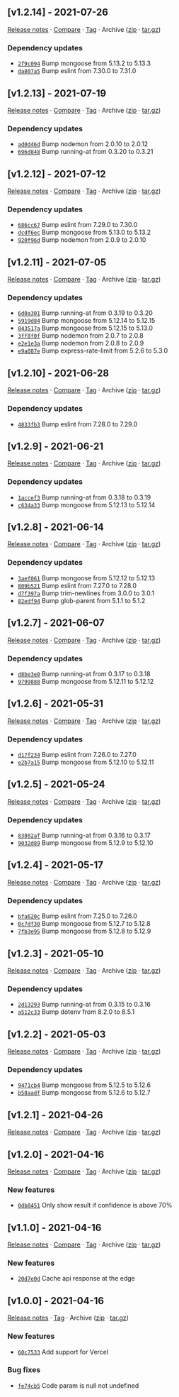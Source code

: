 ## [v1.2.14] - 2021-07-26

[Release notes](https://github.com/BetaHuhn/countryPicker/releases/tag/v1.2.14) · [Compare](https://github.com/BetaHuhn/countryPicker/compare/v1.2.13...v1.2.14) · [Tag](https://github.com/BetaHuhn/countryPicker/tree/v1.2.14) · Archive ([zip](https://github.com/BetaHuhn/countryPicker/archive/v1.2.14.zip) · [tar.gz](https://github.com/BetaHuhn/countryPicker/archive/v1.2.14.tar.gz))

### Dependency updates

- [`2f9c094`](https://github.com/BetaHuhn/countryPicker/commit/2f9c094)  Bump mongoose from 5.13.2 to 5.13.3
- [`da807a5`](https://github.com/BetaHuhn/countryPicker/commit/da807a5)  Bump eslint from 7.30.0 to 7.31.0

## [v1.2.13] - 2021-07-19

[Release notes](https://github.com/BetaHuhn/countryPicker/releases/tag/v1.2.13) · [Compare](https://github.com/BetaHuhn/countryPicker/compare/v1.2.12...v1.2.13) · [Tag](https://github.com/BetaHuhn/countryPicker/tree/v1.2.13) · Archive ([zip](https://github.com/BetaHuhn/countryPicker/archive/v1.2.13.zip) · [tar.gz](https://github.com/BetaHuhn/countryPicker/archive/v1.2.13.tar.gz))

### Dependency updates

- [`ad0d46d`](https://github.com/BetaHuhn/countryPicker/commit/ad0d46d)  Bump nodemon from 2.0.10 to 2.0.12
- [`696d848`](https://github.com/BetaHuhn/countryPicker/commit/696d848)  Bump running-at from 0.3.20 to 0.3.21

## [v1.2.12] - 2021-07-12

[Release notes](https://github.com/BetaHuhn/countryPicker/releases/tag/v1.2.12) · [Compare](https://github.com/BetaHuhn/countryPicker/compare/v1.2.11...v1.2.12) · [Tag](https://github.com/BetaHuhn/countryPicker/tree/v1.2.12) · Archive ([zip](https://github.com/BetaHuhn/countryPicker/archive/v1.2.12.zip) · [tar.gz](https://github.com/BetaHuhn/countryPicker/archive/v1.2.12.tar.gz))

### Dependency updates

- [`686cc67`](https://github.com/BetaHuhn/countryPicker/commit/686cc67)  Bump eslint from 7.29.0 to 7.30.0
- [`dcdf6ec`](https://github.com/BetaHuhn/countryPicker/commit/dcdf6ec)  Bump mongoose from 5.13.0 to 5.13.2
- [`920f96d`](https://github.com/BetaHuhn/countryPicker/commit/920f96d)  Bump nodemon from 2.0.9 to 2.0.10

## [v1.2.11] - 2021-07-05

[Release notes](https://github.com/BetaHuhn/countryPicker/releases/tag/v1.2.11) · [Compare](https://github.com/BetaHuhn/countryPicker/compare/v1.2.10...v1.2.11) · [Tag](https://github.com/BetaHuhn/countryPicker/tree/v1.2.11) · Archive ([zip](https://github.com/BetaHuhn/countryPicker/archive/v1.2.11.zip) · [tar.gz](https://github.com/BetaHuhn/countryPicker/archive/v1.2.11.tar.gz))

### Dependency updates

- [`6d0a301`](https://github.com/BetaHuhn/countryPicker/commit/6d0a301)  Bump running-at from 0.3.19 to 0.3.20
- [`5919d84`](https://github.com/BetaHuhn/countryPicker/commit/5919d84)  Bump mongoose from 5.12.14 to 5.12.15
- [`043517a`](https://github.com/BetaHuhn/countryPicker/commit/043517a)  Bump mongoose from 5.12.15 to 5.13.0
- [`3ff8f0f`](https://github.com/BetaHuhn/countryPicker/commit/3ff8f0f)  Bump nodemon from 2.0.7 to 2.0.8
- [`e2e1e3a`](https://github.com/BetaHuhn/countryPicker/commit/e2e1e3a)  Bump nodemon from 2.0.8 to 2.0.9
- [`e9a087e`](https://github.com/BetaHuhn/countryPicker/commit/e9a087e)  Bump express-rate-limit from 5.2.6 to 5.3.0

## [v1.2.10] - 2021-06-28

[Release notes](https://github.com/BetaHuhn/countryPicker/releases/tag/v1.2.10) · [Compare](https://github.com/BetaHuhn/countryPicker/compare/v1.2.9...v1.2.10) · [Tag](https://github.com/BetaHuhn/countryPicker/tree/v1.2.10) · Archive ([zip](https://github.com/BetaHuhn/countryPicker/archive/v1.2.10.zip) · [tar.gz](https://github.com/BetaHuhn/countryPicker/archive/v1.2.10.tar.gz))

### Dependency updates

- [`4833fb3`](https://github.com/BetaHuhn/countryPicker/commit/4833fb3)  Bump eslint from 7.28.0 to 7.29.0

## [v1.2.9] - 2021-06-21

[Release notes](https://github.com/BetaHuhn/countryPicker/releases/tag/v1.2.9) · [Compare](https://github.com/BetaHuhn/countryPicker/compare/v1.2.8...v1.2.9) · [Tag](https://github.com/BetaHuhn/countryPicker/tree/v1.2.9) · Archive ([zip](https://github.com/BetaHuhn/countryPicker/archive/v1.2.9.zip) · [tar.gz](https://github.com/BetaHuhn/countryPicker/archive/v1.2.9.tar.gz))

### Dependency updates

- [`1accef3`](https://github.com/BetaHuhn/countryPicker/commit/1accef3)  Bump running-at from 0.3.18 to 0.3.19
- [`c634a33`](https://github.com/BetaHuhn/countryPicker/commit/c634a33)  Bump mongoose from 5.12.13 to 5.12.14

## [v1.2.8] - 2021-06-14

[Release notes](https://github.com/BetaHuhn/countryPicker/releases/tag/v1.2.8) · [Compare](https://github.com/BetaHuhn/countryPicker/compare/v1.2.7...v1.2.8) · [Tag](https://github.com/BetaHuhn/countryPicker/tree/v1.2.8) · Archive ([zip](https://github.com/BetaHuhn/countryPicker/archive/v1.2.8.zip) · [tar.gz](https://github.com/BetaHuhn/countryPicker/archive/v1.2.8.tar.gz))

### Dependency updates

- [`3aef061`](https://github.com/BetaHuhn/countryPicker/commit/3aef061)  Bump mongoose from 5.12.12 to 5.12.13
- [`809b521`](https://github.com/BetaHuhn/countryPicker/commit/809b521)  Bump eslint from 7.27.0 to 7.28.0
- [`d7f397a`](https://github.com/BetaHuhn/countryPicker/commit/d7f397a)  Bump trim-newlines from 3.0.0 to 3.0.1
- [`82edf94`](https://github.com/BetaHuhn/countryPicker/commit/82edf94)  Bump glob-parent from 5.1.1 to 5.1.2

## [v1.2.7] - 2021-06-07

[Release notes](https://github.com/BetaHuhn/countryPicker/releases/tag/v1.2.7) · [Compare](https://github.com/BetaHuhn/countryPicker/compare/v1.2.6...v1.2.7) · [Tag](https://github.com/BetaHuhn/countryPicker/tree/v1.2.7) · Archive ([zip](https://github.com/BetaHuhn/countryPicker/archive/v1.2.7.zip) · [tar.gz](https://github.com/BetaHuhn/countryPicker/archive/v1.2.7.tar.gz))

### Dependency updates

- [`d8be3e0`](https://github.com/BetaHuhn/countryPicker/commit/d8be3e0)  Bump running-at from 0.3.17 to 0.3.18
- [`9799888`](https://github.com/BetaHuhn/countryPicker/commit/9799888)  Bump mongoose from 5.12.11 to 5.12.12

## [v1.2.6] - 2021-05-31

[Release notes](https://github.com/BetaHuhn/countryPicker/releases/tag/v1.2.6) · [Compare](https://github.com/BetaHuhn/countryPicker/compare/v1.2.5...v1.2.6) · [Tag](https://github.com/BetaHuhn/countryPicker/tree/v1.2.6) · Archive ([zip](https://github.com/BetaHuhn/countryPicker/archive/v1.2.6.zip) · [tar.gz](https://github.com/BetaHuhn/countryPicker/archive/v1.2.6.tar.gz))

### Dependency updates

- [`d17f234`](https://github.com/BetaHuhn/countryPicker/commit/d17f234)  Bump eslint from 7.26.0 to 7.27.0
- [`e2b7a15`](https://github.com/BetaHuhn/countryPicker/commit/e2b7a15)  Bump mongoose from 5.12.10 to 5.12.11

## [v1.2.5] - 2021-05-24

[Release notes](https://github.com/BetaHuhn/countryPicker/releases/tag/v1.2.5) · [Compare](https://github.com/BetaHuhn/countryPicker/compare/v1.2.4...v1.2.5) · [Tag](https://github.com/BetaHuhn/countryPicker/tree/v1.2.5) · Archive ([zip](https://github.com/BetaHuhn/countryPicker/archive/v1.2.5.zip) · [tar.gz](https://github.com/BetaHuhn/countryPicker/archive/v1.2.5.tar.gz))

### Dependency updates

- [`83802af`](https://github.com/BetaHuhn/countryPicker/commit/83802af)  Bump running-at from 0.3.16 to 0.3.17
- [`9032d89`](https://github.com/BetaHuhn/countryPicker/commit/9032d89)  Bump mongoose from 5.12.9 to 5.12.10

## [v1.2.4] - 2021-05-17

[Release notes](https://github.com/BetaHuhn/countryPicker/releases/tag/v1.2.4) · [Compare](https://github.com/BetaHuhn/countryPicker/compare/v1.2.3...v1.2.4) · [Tag](https://github.com/BetaHuhn/countryPicker/tree/v1.2.4) · Archive ([zip](https://github.com/BetaHuhn/countryPicker/archive/v1.2.4.zip) · [tar.gz](https://github.com/BetaHuhn/countryPicker/archive/v1.2.4.tar.gz))

### Dependency updates

- [`bfa620c`](https://github.com/BetaHuhn/countryPicker/commit/bfa620c)  Bump eslint from 7.25.0 to 7.26.0
- [`0c7df30`](https://github.com/BetaHuhn/countryPicker/commit/0c7df30)  Bump mongoose from 5.12.7 to 5.12.8
- [`7fb3e95`](https://github.com/BetaHuhn/countryPicker/commit/7fb3e95)  Bump mongoose from 5.12.8 to 5.12.9

## [v1.2.3] - 2021-05-10

[Release notes](https://github.com/BetaHuhn/countryPicker/releases/tag/v1.2.3) · [Compare](https://github.com/BetaHuhn/countryPicker/compare/v1.2.2...v1.2.3) · [Tag](https://github.com/BetaHuhn/countryPicker/tree/v1.2.3) · Archive ([zip](https://github.com/BetaHuhn/countryPicker/archive/v1.2.3.zip) · [tar.gz](https://github.com/BetaHuhn/countryPicker/archive/v1.2.3.tar.gz))

### Dependency updates

- [`2d13293`](https://github.com/BetaHuhn/countryPicker/commit/2d13293)  Bump running-at from 0.3.15 to 0.3.16
- [`a512c33`](https://github.com/BetaHuhn/countryPicker/commit/a512c33)  Bump dotenv from 8.2.0 to 8.5.1

## [v1.2.2] - 2021-05-03

[Release notes](https://github.com/BetaHuhn/countryPicker/releases/tag/v1.2.2) · [Compare](https://github.com/BetaHuhn/countryPicker/compare/v1.2.1...v1.2.2) · [Tag](https://github.com/BetaHuhn/countryPicker/tree/v1.2.2) · Archive ([zip](https://github.com/BetaHuhn/countryPicker/archive/v1.2.2.zip) · [tar.gz](https://github.com/BetaHuhn/countryPicker/archive/v1.2.2.tar.gz))

### Dependency updates

- [`9471cb4`](https://github.com/BetaHuhn/countryPicker/commit/9471cb4)  Bump mongoose from 5.12.5 to 5.12.6
- [`b58aadf`](https://github.com/BetaHuhn/countryPicker/commit/b58aadf)  Bump mongoose from 5.12.6 to 5.12.7

## [v1.2.1] - 2021-04-26

[Release notes](https://github.com/BetaHuhn/countryPicker/releases/tag/v1.2.1) · [Compare](https://github.com/BetaHuhn/countryPicker/compare/v1.2.0...v1.2.1) · [Tag](https://github.com/BetaHuhn/countryPicker/tree/v1.2.1) · Archive ([zip](https://github.com/BetaHuhn/countryPicker/archive/v1.2.1.zip) · [tar.gz](https://github.com/BetaHuhn/countryPicker/archive/v1.2.1.tar.gz))

## [v1.2.0] - 2021-04-16

[Release notes](https://github.com/BetaHuhn/countryPicker/releases/tag/v1.2.0) · [Compare](https://github.com/BetaHuhn/countryPicker/compare/v1.1.0...v1.2.0) · [Tag](https://github.com/BetaHuhn/countryPicker/tree/v1.2.0) · Archive ([zip](https://github.com/BetaHuhn/countryPicker/archive/v1.2.0.zip) · [tar.gz](https://github.com/BetaHuhn/countryPicker/archive/v1.2.0.tar.gz))

### New features

- [`0db8451`](https://github.com/BetaHuhn/countryPicker/commit/0db8451)  Only show result if confidence is above 70%

## [v1.1.0] - 2021-04-16

[Release notes](https://github.com/BetaHuhn/countryPicker/releases/tag/v1.1.0) · [Compare](https://github.com/BetaHuhn/countryPicker/compare/v1.0.0...v1.1.0) · [Tag](https://github.com/BetaHuhn/countryPicker/tree/v1.1.0) · Archive ([zip](https://github.com/BetaHuhn/countryPicker/archive/v1.1.0.zip) · [tar.gz](https://github.com/BetaHuhn/countryPicker/archive/v1.1.0.tar.gz))

### New features

- [`20d7e0d`](https://github.com/BetaHuhn/countryPicker/commit/20d7e0d)  Cache api response at the edge

## [v1.0.0] - 2021-04-16

[Release notes](https://github.com/BetaHuhn/countryPicker/releases/tag/v1.0.0) · [Tag](https://github.com/BetaHuhn/countryPicker/tree/v1.0.0) · Archive ([zip](https://github.com/BetaHuhn/countryPicker/archive/v1.0.0.zip) · [tar.gz](https://github.com/BetaHuhn/countryPicker/archive/v1.0.0.tar.gz))

### New features

- [`60c7533`](https://github.com/BetaHuhn/countryPicker/commit/60c7533)  Add support for Vercel

### Bug fixes

- [`fe74cb5`](https://github.com/BetaHuhn/countryPicker/commit/fe74cb5)  Code param is null not undefined
